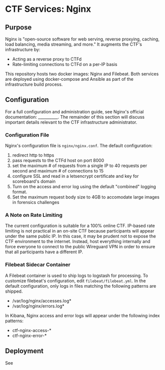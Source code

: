 # CTF Services: Nginx

## Purpose

Nginx is "open-source software for web serving, reverse proxying, caching, load balancing, media streaming, and more." It augments the CTF's infrastructure by:
- Acting as a reverse proxy to CTFd
- Rate-limiting connections to CTFd on a per-IP basis

This repository hosts two docker images: Nginx and Filebeat. Both services are deployed using docker-compose and Ansible as part of the infrastructure build process. 


## Configuration

For a full configuration and administration guide, see Nginx's official documentation: __________. The remainder of this section will discuss important details relevant to the CTF infrastructure administrator.

### Configuration File

Nginx's configuration file is `nginx/nginx.conf`. The default configuration:
1. redirect http to https
2. pass requests to the CTFd host on port 8000
3. set the maximum # of requests from a single IP to 40 requests per second and maximum # of connections to 15
4. configure SSL and read in a letsencrypt certificate and key for scoreboard's domain
5. Turn on the access and error log using the default "combined" logging format.
6. Set the maximum request body size to 4GB to accomodate large images in forensics challenges 

### A Note on Rate Limiting

The current configuration is suitable for a 100% online CTF. IP-based rate limiting is not practical in an on-site CTF because participants will appear under the same public IP. In this case, it may be prudent not to expose the CTF environment to the internet. Instead, host everything internally and force everyone to connect to the public Wireguard VPN in order to ensure that all participants have a different IP. 

### Filebeat Sidecar Container

A Filebeat container is used to ship logs to logstash for processing. To customize filebeat's configuration, edit `filebeat/filebeat.yml`. In the default configuration, only logs in files matching the following patterns are shipped.
- /var/log/nginx/accesses.log*
- /var/log/nginx/errors.log*

In Kibana, Nginx access and error logs will appear under the following index patterns:
- ctf-nginx-access-*
- ctf-nginx-error-*

## Deployment

See <template file> and <deploy-elk.yml> in <> to get an understanding of how Nginx is deployed. 

### Network Location

DMZ Subnet.

### Important Accounts, Credentials, and Secrets
None.

### Pre-Deployment Configuration Checklist
Edit `nginx/nginx.conf` with the following parameters. Edits must be consistent with parameters in `config.sh` in <>.
1. The FQDN and port of the backend web server hosting CTFd in the `upstream` block. Ex: `ctfd.int.ctf.issessions.ca:8000`
2. CTFd's public domain name in the second `server` block (i.e. the HTTPS block). Ex: `ctf.issessions.ca` and `www.ctf.issessions.ca`
3. The path to your letsencypt certificate and private key next `ssl_certificate` and `ssl_certificate_key`, respectively.
    1. Ex Certificate: `ssl_certificate /etc/letsencrypt/live/ctf.issessions.ca/fullchain.pem;`
    2. Ex Private Key: `ssl_certificate_key /etc/letsencrypt/live/ctf.issessions.ca/privkey.pem;`  

## Post-Deployment Configuration Checklist
None.